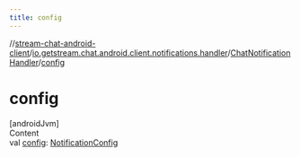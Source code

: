 ```yaml
---
title: config
---
```

//[stream-chat-android-client](../../../index.md)/[io.getstream.chat.android.client.notifications.handler](../index.md)/[ChatNotificationHandler](index.md)/[config](config.md)



# config  
[androidJvm]  
Content  
val [config](config.md): [NotificationConfig](../NotificationConfig/index.md)  



